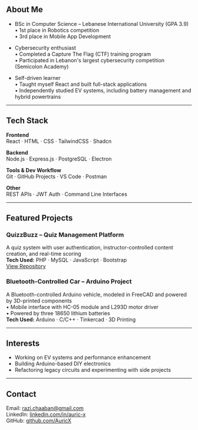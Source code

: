 
## About Me

- BSc in Computer Science – Lebanese International University (GPA 3.9)  
  • 1st place in Robotics competition  
  • 3rd place in Mobile App Development

- Cybersecurity enthusiast  
  • Completed a Capture The Flag (CTF) training program  
  • Participated in Lebanon's largest cybersecurity competition (Semicolon Academy)

- Self-driven learner  
  • Taught myself React and built full-stack applications  
  • Independently studied EV systems, including battery management and hybrid powertrains

---

## Tech Stack

**Frontend**  
React · HTML · CSS · TailwindCSS · Shadcn

**Backend**  
Node.js · Express.js · PostgreSQL · Electron

**Tools & Dev Workflow**  
Git · GitHub Projects · VS Code · Postman

**Other**  
REST APIs · JWT Auth · Command Line Interfaces

---

## Featured Projects

### QuizzBuzz – Quiz Management Platform  
A quiz system with user authentication, instructor-controlled content creation, and real-time scoring  
**Tech Used:** PHP · MySQL · JavaScript · Bootstrap  
[View Repository](https://github.com/AuricX/QuizzBuzz)

### Bluetooth-Controlled Car – Arduino Project  
A Bluetooth-controlled Arduino vehicle, modeled in FreeCAD and powered by 3D-printed components  
• Mobile interface with HC-05 module and L293D motor driver  
• Powered by three 18650 lithium batteries  
**Tech Used:** Arduino · C/C++ · Tinkercad · 3D Printing

---

## Interests

- Working on EV systems and performance enhancement  
- Building Arduino-based DIY electronics  
- Refactoring legacy circuits and experimenting with side projects

---

## Contact

Email: [razi.chaaban@gmail.com](mailto:razi.chaaban@gmail.com)  
LinkedIn: [linkedin.com/in/auric-x](https://www.linkedin.com/in/razi-chaaban/)  
GitHub: [github.com/AuricX](https://github.com/AuricX)
